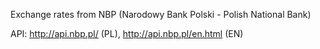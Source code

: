 
Exchange rates from NBP (Narodowy Bank Polski - Polish National Bank)

API: http://api.nbp.pl/ (PL), http://api.nbp.pl/en.html (EN)
